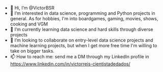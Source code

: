- 👋 Hi, I’m @VictorBSR
- 👀 I’m interested in data science, programming and Python projects in general. As for hobbies, I'm into boardgames, gaming, movies, shows, cooking and VGM
- 🌱 I’m currently learning data science and hard skills through diverse projects
- 💞️ I’m looking to collaborate on entry-level data science projects and machine learning projects, but when I get more free time I'm willing to take on bigger tasks.
- 📫 How to reach me: send me a DM through my LinkedIn profile in https://www.linkedin.com/in/victorreis-cientistadedados/

<!---
VictorBSR/VictorBSR is a ✨ special ✨ repository because its `README.md` (this file) appears on your GitHub profile.
You can click the Preview link to take a look at your changes.
--->
